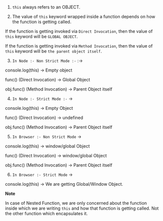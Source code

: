 1. `this` always refers to an OBJECT.

2. The value of `this` keyword wrapped inside a function depends on how the function is getting called.

If the function is getting invoked via `Direct Invocation`, then the value of `this` keyword will be `GLOBAL OBJECT`.

If the function is getting invoked via `Method Invocation`, then the value of `this` keyword will be `the parent object itself`.

3. `In Node :- Non Strict Mode :-` :-> 

console.log(this) -> Empty object

func() (Direct Invocation) -> Global Object

obj.func() (Method Invocation) -> Parent Object itself

4. `In Node :- Strict Mode :-` ->

console.log(this) -> Empty Object

func() (Direct Invocation) -> undefined

obj.func() (Method Invocation) -> Parent Object itself

5. `In Browser :- Non Strict Mode` ->

console.log(this) -> window/global Object

func() (Direct Invocation) -> window/global Object

obj.func() (Method Invocation) -> Parent Object itself

6. `In Browser :- Strict Mode` ->

console.log(this) -> We are getting Global/Window Object.



**Note**

In case of Nested Function, we are only concerned about the function inside which we are writing `this` and how that function is getting called. Not the other function which encapsulates it.
